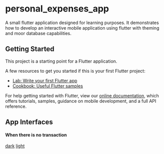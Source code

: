 # personal_expenses_app

A small flutter application designed for learning purposes. 
It demonstrates how to develop an interactive mobile application using flutter with theming and moor database capabilities.

## Getting Started
This project is a starting point for a Flutter application.

A few resources to get you started if this is your first Flutter project:

- [Lab: Write your first Flutter app](https://flutter.dev/docs/get-started/codelab)
- [Cookbook: Useful Flutter samples](https://flutter.dev/docs/cookbook)

For help getting started with Flutter, view our
[online documentation](https://flutter.dev/docs), which offers tutorials,
samples, guidance on mobile development, and a full API reference.

## App Interfaces
#### When there is no transaction
[dark](./screenshots/no_transaction_dark.png)  [light](./screenshots/no_transaction_light.png)